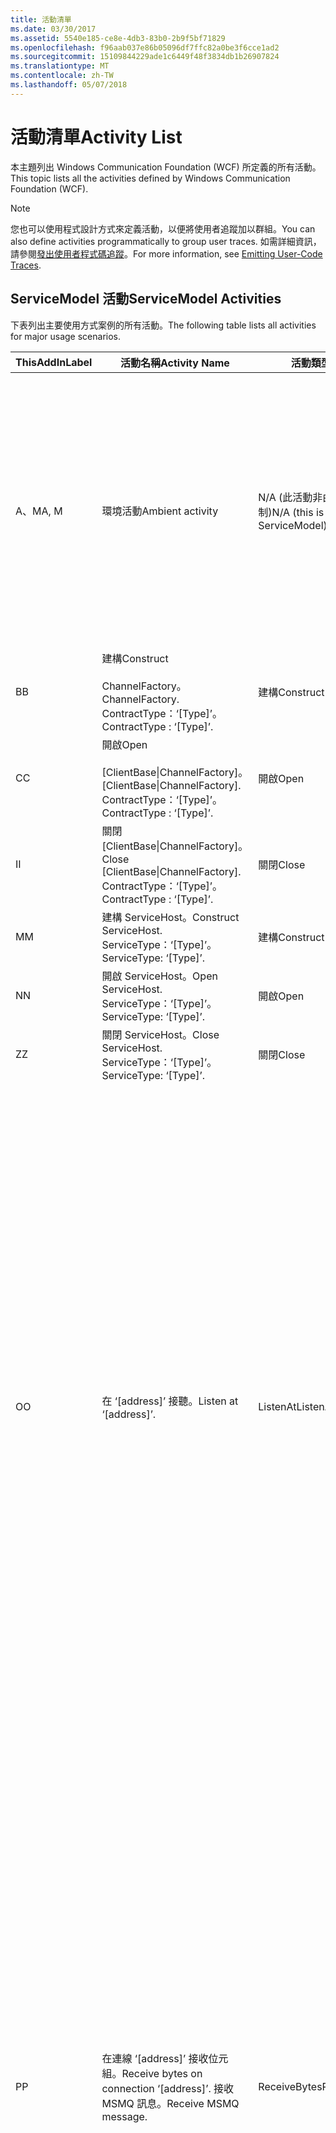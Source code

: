 ```yaml
---
title: 活動清單
ms.date: 03/30/2017
ms.assetid: 5540e185-ce8e-4db3-83b0-2b9f5bf71829
ms.openlocfilehash: f96aab037e86b05096df7ffc82a0be3f6cce1ad2
ms.sourcegitcommit: 15109844229ade1c6449f48f3834db1b26907824
ms.translationtype: MT
ms.contentlocale: zh-TW
ms.lasthandoff: 05/07/2018
---
```

# <a name="activity-list"></a><span data-ttu-id="bc1ac-102">活動清單</span><span class="sxs-lookup"><span data-stu-id="bc1ac-102">Activity List</span></span>
<span data-ttu-id="bc1ac-103">本主題列出 Windows Communication Foundation (WCF) 所定義的所有活動。</span><span class="sxs-lookup"><span data-stu-id="bc1ac-103">This topic lists all the activities defined by Windows Communication Foundation (WCF).</span></span>  
  
> [!NOTE]
>  <span data-ttu-id="bc1ac-104">您也可以使用程式設計方式來定義活動，以便將使用者追蹤加以群組。</span><span class="sxs-lookup"><span data-stu-id="bc1ac-104">You can also define activities programmatically to group user traces.</span></span> <span data-ttu-id="bc1ac-105">如需詳細資訊，請參閱[發出使用者程式碼追蹤](../../../../../docs/framework/wcf/diagnostics/tracing/emitting-user-code-traces.md)。</span><span class="sxs-lookup"><span data-stu-id="bc1ac-105">For more information, see [Emitting User-Code Traces](../../../../../docs/framework/wcf/diagnostics/tracing/emitting-user-code-traces.md).</span></span>  
  
## <a name="servicemodel-activities"></a><span data-ttu-id="bc1ac-106">ServiceModel 活動</span><span class="sxs-lookup"><span data-stu-id="bc1ac-106">ServiceModel Activities</span></span>  
 <span data-ttu-id="bc1ac-107">下表列出主要使用方式案例的所有活動。</span><span class="sxs-lookup"><span data-stu-id="bc1ac-107">The following table lists all activities for major usage scenarios.</span></span>  
  
|<span data-ttu-id="bc1ac-108">ThisAddIn</span><span class="sxs-lookup"><span data-stu-id="bc1ac-108">Label</span></span>|<span data-ttu-id="bc1ac-109">活動名稱</span><span class="sxs-lookup"><span data-stu-id="bc1ac-109">Activity Name</span></span>|<span data-ttu-id="bc1ac-110">活動類型</span><span class="sxs-lookup"><span data-stu-id="bc1ac-110">Activity Type</span></span>|<span data-ttu-id="bc1ac-111">描述</span><span class="sxs-lookup"><span data-stu-id="bc1ac-111">Description</span></span>|  
|-----------|-------------------|-------------------|-----------------|  
|<span data-ttu-id="bc1ac-112">A、M</span><span class="sxs-lookup"><span data-stu-id="bc1ac-112">A, M</span></span>|<span data-ttu-id="bc1ac-113">環境活動</span><span class="sxs-lookup"><span data-stu-id="bc1ac-113">Ambient activity</span></span>|<span data-ttu-id="bc1ac-114">N/A (此活動非由 ServiceModel 控制)</span><span class="sxs-lookup"><span data-stu-id="bc1ac-114">N/A (this is not controlled by ServiceModel)</span></span>|<span data-ttu-id="bc1ac-115">在任何 ServiceModel 程式碼的呼叫 (用戶端或伺服器端) 之前，於 TLS 內設定其識別碼的活動。</span><span class="sxs-lookup"><span data-stu-id="bc1ac-115">The activity whose ID is set in TLS before any calls to ServiceModel code (client side or server side).</span></span><br /><br /> <span data-ttu-id="bc1ac-116">範例： 呼叫 serviceHost.open 的 WCF 用戶端呼叫開啟其中的活動。</span><span class="sxs-lookup"><span data-stu-id="bc1ac-116">Example: An activity where  open is called on the WCF client or serviceHost.open is called.</span></span>|  
|<span data-ttu-id="bc1ac-117">B</span><span class="sxs-lookup"><span data-stu-id="bc1ac-117">B</span></span>|<span data-ttu-id="bc1ac-118">建構</span><span class="sxs-lookup"><span data-stu-id="bc1ac-118">Construct</span></span><br /><br /> <span data-ttu-id="bc1ac-119">ChannelFactory。</span><span class="sxs-lookup"><span data-stu-id="bc1ac-119">ChannelFactory.</span></span> <span data-ttu-id="bc1ac-120">ContractType：‘[Type]’。</span><span class="sxs-lookup"><span data-stu-id="bc1ac-120">ContractType : ‘[Type]’.</span></span>|<span data-ttu-id="bc1ac-121">建構</span><span class="sxs-lookup"><span data-stu-id="bc1ac-121">Construct</span></span>||  
|<span data-ttu-id="bc1ac-122">C</span><span class="sxs-lookup"><span data-stu-id="bc1ac-122">C</span></span>|<span data-ttu-id="bc1ac-123">開啟</span><span class="sxs-lookup"><span data-stu-id="bc1ac-123">Open</span></span><br /><br /> <span data-ttu-id="bc1ac-124">[ClientBase&#124;ChannelFactory]。</span><span class="sxs-lookup"><span data-stu-id="bc1ac-124">[ClientBase&#124;ChannelFactory].</span></span> <span data-ttu-id="bc1ac-125">ContractType：‘[Type]’。</span><span class="sxs-lookup"><span data-stu-id="bc1ac-125">ContractType : ‘[Type]’.</span></span>|<span data-ttu-id="bc1ac-126">開啟</span><span class="sxs-lookup"><span data-stu-id="bc1ac-126">Open</span></span>||  
|<span data-ttu-id="bc1ac-127">I</span><span class="sxs-lookup"><span data-stu-id="bc1ac-127">I</span></span>|<span data-ttu-id="bc1ac-128">關閉 [ClientBase&#124;ChannelFactory]。</span><span class="sxs-lookup"><span data-stu-id="bc1ac-128">Close [ClientBase&#124;ChannelFactory].</span></span> <span data-ttu-id="bc1ac-129">ContractType：‘[Type]’。</span><span class="sxs-lookup"><span data-stu-id="bc1ac-129">ContractType : ‘[Type]’.</span></span>|<span data-ttu-id="bc1ac-130">關閉</span><span class="sxs-lookup"><span data-stu-id="bc1ac-130">Close</span></span>||  
|<span data-ttu-id="bc1ac-131">M</span><span class="sxs-lookup"><span data-stu-id="bc1ac-131">M</span></span>|<span data-ttu-id="bc1ac-132">建構 ServiceHost。</span><span class="sxs-lookup"><span data-stu-id="bc1ac-132">Construct ServiceHost.</span></span> <span data-ttu-id="bc1ac-133">ServiceType：‘[Type]’。</span><span class="sxs-lookup"><span data-stu-id="bc1ac-133">ServiceType: ‘[Type]’.</span></span>|<span data-ttu-id="bc1ac-134">建構</span><span class="sxs-lookup"><span data-stu-id="bc1ac-134">Construct</span></span>||  
|<span data-ttu-id="bc1ac-135">N</span><span class="sxs-lookup"><span data-stu-id="bc1ac-135">N</span></span>|<span data-ttu-id="bc1ac-136">開啟 ServiceHost。</span><span class="sxs-lookup"><span data-stu-id="bc1ac-136">Open ServiceHost.</span></span> <span data-ttu-id="bc1ac-137">ServiceType：‘[Type]’。</span><span class="sxs-lookup"><span data-stu-id="bc1ac-137">ServiceType: ‘[Type]’.</span></span>|<span data-ttu-id="bc1ac-138">開啟</span><span class="sxs-lookup"><span data-stu-id="bc1ac-138">Open</span></span>||  
|<span data-ttu-id="bc1ac-139">Z</span><span class="sxs-lookup"><span data-stu-id="bc1ac-139">Z</span></span>|<span data-ttu-id="bc1ac-140">關閉 ServiceHost。</span><span class="sxs-lookup"><span data-stu-id="bc1ac-140">Close ServiceHost.</span></span> <span data-ttu-id="bc1ac-141">ServiceType：‘[Type]’。</span><span class="sxs-lookup"><span data-stu-id="bc1ac-141">ServiceType: ‘[Type]’.</span></span>|<span data-ttu-id="bc1ac-142">關閉</span><span class="sxs-lookup"><span data-stu-id="bc1ac-142">Close</span></span>||  
|<span data-ttu-id="bc1ac-143">O</span><span class="sxs-lookup"><span data-stu-id="bc1ac-143">O</span></span>|<span data-ttu-id="bc1ac-144">在 ‘[address]’ 接聽。</span><span class="sxs-lookup"><span data-stu-id="bc1ac-144">Listen at ‘[address]’.</span></span>|<span data-ttu-id="bc1ac-145">ListenAt</span><span class="sxs-lookup"><span data-stu-id="bc1ac-145">ListenAt</span></span>|<span data-ttu-id="bc1ac-146">這個活動和下一個活動是傳輸特有的。</span><span class="sxs-lookup"><span data-stu-id="bc1ac-146">This and the next activity are transport-specific.</span></span> <span data-ttu-id="bc1ac-147">ListenAt 活動代表對應至通道接聽程式正在接聽之位址的內容。</span><span class="sxs-lookup"><span data-stu-id="bc1ac-147">The ListenAt activity represents the content that maps to the address where the channel listener listens at.</span></span> <span data-ttu-id="bc1ac-148">在 MSMQ 中，則因為佇列對應至一個位址，所以這個活動代表佇列本身。</span><span class="sxs-lookup"><span data-stu-id="bc1ac-148">In the case of MSMQ, it is the queue itself since the queue maps to one address.</span></span> <span data-ttu-id="bc1ac-149">在連線導向的傳輸下，這個活動會接聽傳入連線，若為 MSMQ，則會接聽 MSMQ 訊息。</span><span class="sxs-lookup"><span data-stu-id="bc1ac-149">This activity listens for incoming connections in the case of connection-oriented transports, for MSMQ messages in the case of MSMQ.</span></span> <span data-ttu-id="bc1ac-150">這個活動是在 ServiceHost.Open() 期間建立，其中會包含建立及處置接聽項的相關追蹤，以及向外傳輸至所有 ReceiveBytes 活動的相關追蹤。</span><span class="sxs-lookup"><span data-stu-id="bc1ac-150">This activity is created during ServiceHost.Open(), and contains the traces related to creating and disposing the listener, as well as transferring out to all ReceiveBytes activities.</span></span>|  
|<span data-ttu-id="bc1ac-151">P</span><span class="sxs-lookup"><span data-stu-id="bc1ac-151">P</span></span>|<span data-ttu-id="bc1ac-152">在連線 ‘[address]’ 接收位元組。</span><span class="sxs-lookup"><span data-stu-id="bc1ac-152">Receive bytes on connection ‘[address]’.</span></span> <span data-ttu-id="bc1ac-153">接收 MSMQ 訊息。</span><span class="sxs-lookup"><span data-stu-id="bc1ac-153">Receive MSMQ message.</span></span>|<span data-ttu-id="bc1ac-154">ReceiveBytes</span><span class="sxs-lookup"><span data-stu-id="bc1ac-154">ReceiveBytes</span></span>|<span data-ttu-id="bc1ac-155">在這個活動中，最後會取得 WCF 訊息的資料將會處理。</span><span class="sxs-lookup"><span data-stu-id="bc1ac-155">In this activity, data that will eventually get a WCF message is processed.</span></span> <span data-ttu-id="bc1ac-156">在連線導向傳輸或 http 的情形下，會等待傳入位元組。</span><span class="sxs-lookup"><span data-stu-id="bc1ac-156">Incoming bytes are waited in the case of connection-oriented transport or http.</span></span> <span data-ttu-id="bc1ac-157">對於 TCP/具名管道，此活動的存留期就是連線的存留期，因為它是在建立連線時建立的。</span><span class="sxs-lookup"><span data-stu-id="bc1ac-157">For TCP/named-pipe, the lifetime of this activity is the lifetime of the connection, as it is created when the connection is created.</span></span> <span data-ttu-id="bc1ac-158">如果是 http，此活動的存留期會是訊息要求的存留期，並且會在訊息傳送時建立。</span><span class="sxs-lookup"><span data-stu-id="bc1ac-158">For http, it is of the lifetime of a message request and is created when the message is sent.</span></span> <span data-ttu-id="bc1ac-159">這個活動包含建立及處置連線的相關追蹤 (如果有的話)，並且會向外傳輸至所有訊息 (物件) 處理活動。</span><span class="sxs-lookup"><span data-stu-id="bc1ac-159">This activity contains the traces related to creating and disposing the connection if applicable, as well as transfers out to all message (object) processing activities.</span></span><br /><br /> <span data-ttu-id="bc1ac-160">在 MSMQ 的情況下，則會是擷取 MSMQ 訊息的活動。</span><span class="sxs-lookup"><span data-stu-id="bc1ac-160">In the case of MSMQ, it is the activity where the MSMQ message is retrieved.</span></span>|  
|<span data-ttu-id="bc1ac-161">Q</span><span class="sxs-lookup"><span data-stu-id="bc1ac-161">Q</span></span>|<span data-ttu-id="bc1ac-162">處理訊息 [number] </span><span class="sxs-lookup"><span data-stu-id="bc1ac-162">Process message [number].</span></span> <span data-ttu-id="bc1ac-163">(注意，[number] 是從 1 開始，依序遞增的值)。</span><span class="sxs-lookup"><span data-stu-id="bc1ac-163">(Note, [number] is a monotonically increasing value which starts at 1.)</span></span>|<span data-ttu-id="bc1ac-164">ProcessMessage</span><span class="sxs-lookup"><span data-stu-id="bc1ac-164">ProcessMessage</span></span>|<span data-ttu-id="bc1ac-165">處理傳入訊息。</span><span class="sxs-lookup"><span data-stu-id="bc1ac-165">Process an incoming message.</span></span> <span data-ttu-id="bc1ac-166">此活動會開始收到所有資料 （位元組、 MSMQ 訊息） 形成 WCF 訊息物件時。</span><span class="sxs-lookup"><span data-stu-id="bc1ac-166">This activity starts when all the data (bytes, MSMQ message) are received to form a WCF message object.</span></span> <span data-ttu-id="bc1ac-167">這個活動內的追蹤負責標頭處理作業。</span><span class="sxs-lookup"><span data-stu-id="bc1ac-167">Traces within this activity deal with header processing.</span></span><br /><br /> <span data-ttu-id="bc1ac-168">形成可分派的訊息後，便會在查詢對應的活動識別碼後切換至 ServiceHost ProcessAction 活動。</span><span class="sxs-lookup"><span data-stu-id="bc1ac-168">Once a message that can be dispatched is formed, the ServiceHost ProcessAction activity is switched to after looking up the corresponding Activity ID.</span></span>|  
|<span data-ttu-id="bc1ac-169">D、S</span><span class="sxs-lookup"><span data-stu-id="bc1ac-169">D, S</span></span>|<span data-ttu-id="bc1ac-170">處理動作 ‘[action]’。</span><span class="sxs-lookup"><span data-stu-id="bc1ac-170">Process action ‘[action]’.</span></span>|<span data-ttu-id="bc1ac-171">ProcessAction</span><span class="sxs-lookup"><span data-stu-id="bc1ac-171">ProcessAction</span></span>|<span data-ttu-id="bc1ac-172">透過傳輸/安全性/RM 堆疊處理訊息，以便在接收時將訊息分派給使用者程式碼，傳送時則使用相反的順序來處理。</span><span class="sxs-lookup"><span data-stu-id="bc1ac-172">Process the message through the Transport/Security/RM stack for dispatching the message to user code on receive, and in the reverse order on send.</span></span><br /><br /> <span data-ttu-id="bc1ac-173">在伺服器上，這個活動會使用傳播的活動識別碼如果傳送訊息標頭，以透過 「 活動傳播 」;否則，會建立新的 GUID。</span><span class="sxs-lookup"><span data-stu-id="bc1ac-173">On the server, this activity uses the propagated Activity ID if it is sent in the message header via "Activity Propagation"; otherwise, a new GUID is created.</span></span><br /><br /> <span data-ttu-id="bc1ac-174">要求/回覆合約的回應訊息也會在該活動中處理。</span><span class="sxs-lookup"><span data-stu-id="bc1ac-174">The response message for request/reply contracts is also processed in that activity.</span></span>|  
|<span data-ttu-id="bc1ac-175">T</span><span class="sxs-lookup"><span data-stu-id="bc1ac-175">T</span></span>|<span data-ttu-id="bc1ac-176">執行 ‘[IContract.Operation]’。</span><span class="sxs-lookup"><span data-stu-id="bc1ac-176">Execute ‘[IContract.Operation]’.</span></span>|<span data-ttu-id="bc1ac-177">ExecuteUserCode</span><span class="sxs-lookup"><span data-stu-id="bc1ac-177">ExecuteUserCode</span></span>|<span data-ttu-id="bc1ac-178">在服務端分派後執行使用者程式碼。</span><span class="sxs-lookup"><span data-stu-id="bc1ac-178">Execute user code after dispatch on the service side.</span></span> <span data-ttu-id="bc1ac-179">這個活動會提供界限，從使用者提供的程式碼描述 ServiceHost 程式碼。</span><span class="sxs-lookup"><span data-stu-id="bc1ac-179">This activity provides a boundary to delineate ServiceHost code from user-provided code.</span></span>|  
  
## <a name="security-activities"></a><span data-ttu-id="bc1ac-180">安全性活動</span><span class="sxs-lookup"><span data-stu-id="bc1ac-180">Security Activities</span></span>  
 <span data-ttu-id="bc1ac-181">下表列出與安全性相關的所有活動。</span><span class="sxs-lookup"><span data-stu-id="bc1ac-181">The following table lists all activities related to Security.</span></span>  
  
|<span data-ttu-id="bc1ac-182">活動名稱</span><span class="sxs-lookup"><span data-stu-id="bc1ac-182">Activity Name</span></span>|<span data-ttu-id="bc1ac-183">活動類型</span><span class="sxs-lookup"><span data-stu-id="bc1ac-183">Activity Type</span></span>|<span data-ttu-id="bc1ac-184">描述</span><span class="sxs-lookup"><span data-stu-id="bc1ac-184">Description</span></span>|  
|-------------------|-------------------|-----------------|  
|<span data-ttu-id="bc1ac-185">設定安全工作階段</span><span class="sxs-lookup"><span data-stu-id="bc1ac-185">Setup secure session</span></span>|<span data-ttu-id="bc1ac-186">SetupSecurity</span><span class="sxs-lookup"><span data-stu-id="bc1ac-186">SetupSecurity</span></span>|<span data-ttu-id="bc1ac-187">只存在於用戶端。</span><span class="sxs-lookup"><span data-stu-id="bc1ac-187">Exists on the client side only.</span></span> <span data-ttu-id="bc1ac-188">包含所有的 RST\*/SCT 交換，以驗證及設定安全性內容。</span><span class="sxs-lookup"><span data-stu-id="bc1ac-188">Contains all RST\*/SCT exchanges for authentication and setting the security context.</span></span> <span data-ttu-id="bc1ac-189">如果`propagateActivity` = `true`，此活動會與服務的對應處理動作 RST 合併\*/SCT 活動。</span><span class="sxs-lookup"><span data-stu-id="bc1ac-189">If `propagateActivity`=`true`, this activity is merged with the service’s corresponding Process Action RST\*/SCT activities.</span></span>|  
|<span data-ttu-id="bc1ac-190">關閉安全工作階段</span><span class="sxs-lookup"><span data-stu-id="bc1ac-190">Close secure session</span></span>|<span data-ttu-id="bc1ac-191">SetupSecurity</span><span class="sxs-lookup"><span data-stu-id="bc1ac-191">SetupSecurity</span></span>|<span data-ttu-id="bc1ac-192">存在於用戶端。</span><span class="sxs-lookup"><span data-stu-id="bc1ac-192">Exists on the client side.</span></span> <span data-ttu-id="bc1ac-193">內含「取消」訊息交換，以關閉安全工作階段。</span><span class="sxs-lookup"><span data-stu-id="bc1ac-193">Contains the Cancel message exchange for closing the secure session.</span></span> <span data-ttu-id="bc1ac-194">如果`propagateActivity` = `true`，此活動會與 「 取消 」 處理動作合併從服務。</span><span class="sxs-lookup"><span data-stu-id="bc1ac-194">If `propagateActivity`=`true`, this activity is merged with the Process Action "Cancel" from the service.</span></span>|  
  
 <span data-ttu-id="bc1ac-195">下表列出與 COM+ 相關的所有活動。</span><span class="sxs-lookup"><span data-stu-id="bc1ac-195">The following table lists all activities related to COM+.</span></span>  
  
|<span data-ttu-id="bc1ac-196">活動名稱</span><span class="sxs-lookup"><span data-stu-id="bc1ac-196">Activity Name</span></span>|<span data-ttu-id="bc1ac-197">活動類型</span><span class="sxs-lookup"><span data-stu-id="bc1ac-197">Activity Type</span></span>|<span data-ttu-id="bc1ac-198">描述</span><span class="sxs-lookup"><span data-stu-id="bc1ac-198">Description</span></span>|  
|-------------------|-------------------|-----------------|  
|<span data-ttu-id="bc1ac-199">建立 COM+ 執行個體</span><span class="sxs-lookup"><span data-stu-id="bc1ac-199">Create COM+ instance</span></span>|<span data-ttu-id="bc1ac-200">TransferToCOMPlus</span><span class="sxs-lookup"><span data-stu-id="bc1ac-200">TransferToCOMPlus</span></span>|<span data-ttu-id="bc1ac-201">從 WCF 程式碼呼叫的每個 COM + 1 個活動執行個體</span><span class="sxs-lookup"><span data-stu-id="bc1ac-201">1 activity instance for each COM+ call from WCF code</span></span>|  
|<span data-ttu-id="bc1ac-202">執行 COM +\<作業 ></span><span class="sxs-lookup"><span data-stu-id="bc1ac-202">Execute COM+ \<operation></span></span>|<span data-ttu-id="bc1ac-203">TransferToCOMPlus</span><span class="sxs-lookup"><span data-stu-id="bc1ac-203">TransferToCOMPlus</span></span>|<span data-ttu-id="bc1ac-204">從 WCF 程式碼呼叫的每個 COM + 1 個活動執行個體</span><span class="sxs-lookup"><span data-stu-id="bc1ac-204">1 activity instance for each COM+ call from WCF code</span></span>|  
  
## <a name="wmi-activities"></a><span data-ttu-id="bc1ac-205">WMI 活動</span><span class="sxs-lookup"><span data-stu-id="bc1ac-205">WMI Activities</span></span>  
 <span data-ttu-id="bc1ac-206">下表列出與 WMI 相關的所有活動。</span><span class="sxs-lookup"><span data-stu-id="bc1ac-206">The following table lists all activities related to WMI.</span></span>  
  
|<span data-ttu-id="bc1ac-207">活動名稱</span><span class="sxs-lookup"><span data-stu-id="bc1ac-207">Activity Name</span></span>|<span data-ttu-id="bc1ac-208">活動類型</span><span class="sxs-lookup"><span data-stu-id="bc1ac-208">Activity Type</span></span>|<span data-ttu-id="bc1ac-209">描述</span><span class="sxs-lookup"><span data-stu-id="bc1ac-209">Description</span></span>|  
|-------------------|-------------------|-----------------|  
|<span data-ttu-id="bc1ac-210">WMI get</span><span class="sxs-lookup"><span data-stu-id="bc1ac-210">WMI get</span></span>|<span data-ttu-id="bc1ac-211">WMIGetObject</span><span class="sxs-lookup"><span data-stu-id="bc1ac-211">WMIGetObject</span></span>|<span data-ttu-id="bc1ac-212">使用者會從 WMI 擷取資料。</span><span class="sxs-lookup"><span data-stu-id="bc1ac-212">User is retrieving data from WMI.</span></span>|  
|<span data-ttu-id="bc1ac-213">WMI put</span><span class="sxs-lookup"><span data-stu-id="bc1ac-213">WMI put</span></span>|<span data-ttu-id="bc1ac-214">WmiPutInstance</span><span class="sxs-lookup"><span data-stu-id="bc1ac-214">WmiPutInstance</span></span>|<span data-ttu-id="bc1ac-215">使用者會以 WMI 更新資料。</span><span class="sxs-lookup"><span data-stu-id="bc1ac-215">User is updating data with WMI.</span></span>|
